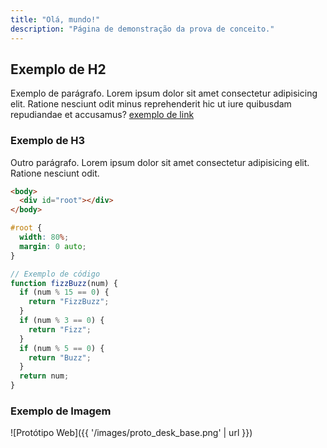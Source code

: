 ```yaml
---
title: "Olá, mundo!"
description: "Página de demonstração da prova de conceito."
---
```


## Exemplo de H2

Exemplo de parágrafo. Lorem ipsum dolor sit amet consectetur adipisicing elit. Ratione nesciunt odit minus reprehenderit hic ut iure quibusdam repudiandae et accusamus? [exemplo de link](../child_page)

### Exemplo de H3

Outro parágrafo. Lorem ipsum dolor sit amet consectetur adipisicing elit. Ratione nesciunt odit.

```html
<body>
  <div id="root"></div>
</body>
```

```css
#root {
  width: 80%;
  margin: 0 auto;
}
```

```js
// Exemplo de código
function fizzBuzz(num) {
  if (num % 15 == 0) {
    return "FizzBuzz";
  }
  if (num % 3 == 0) {
    return "Fizz";
  }
  if (num % 5 == 0) {
    return "Buzz";
  }
  return num;
}
```

### Exemplo de Imagem

![Protótipo Web]({{ '/images/proto_desk_base.png' | url }})
